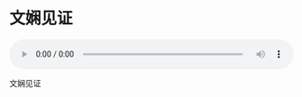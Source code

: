 # 文娴见证

<audio style="width: 100%;" preload="false" controls controlslist="nodownload"><source src="http://file.simai.life/audio/mp3/old/27309.mp3" type="audio/mpeg">Your browser does not support the audio element.</audio>


<p>文娴见证</p>